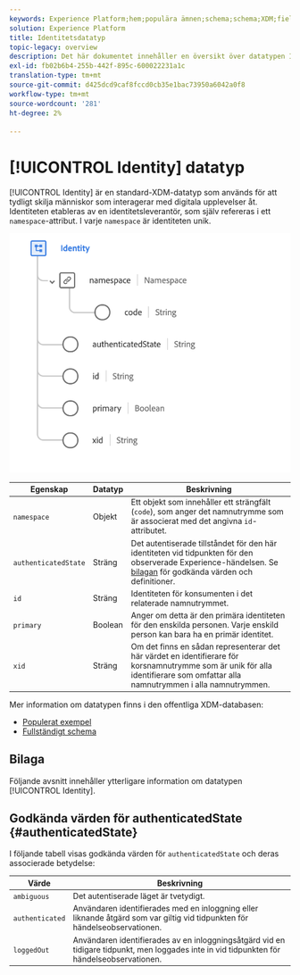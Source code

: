 ```yaml
---
keywords: Experience Platform;hem;populära ämnen;schema;schema;XDM;fields;schemas;Schemas;identity;datatype;data type;data type;
solution: Experience Platform
title: Identitetsdatatyp
topic-legacy: overview
description: Det här dokumentet innehåller en översikt över datatypen Identity XDM.
exl-id: fb02b6b4-255b-442f-895c-600022231a1c
translation-type: tm+mt
source-git-commit: d425dcd9caf8fccd0cb35e1bac73950a6042a0f8
workflow-type: tm+mt
source-wordcount: '281'
ht-degree: 2%

---
```


# [!UICONTROL Identity] datatyp

[!UICONTROL Identity] är en standard-XDM-datatyp som används för att tydligt skilja människor som interagerar med digitala upplevelser åt. Identiteten etableras av en identitetsleverantör, som själv refereras i ett `namespace`-attribut. I varje `namespace` är identiteten unik.

<img src="../images/data-types/identity.png" width="550" /><br />

| Egenskap | Datatyp | Beskrivning |
| --- | --- | --- |
| `namespace` | Objekt | Ett objekt som innehåller ett strängfält (`code`), som anger det namnutrymme som är associerat med det angivna `id`-attributet. |
| `authenticatedState` | Sträng | Det autentiserade tillståndet för den här identiteten vid tidpunkten för den observerade Experience-händelsen. Se [bilagan](#authenticatedState) för godkända värden och definitioner. |
| `id` | Sträng | Identiteten för konsumenten i det relaterade namnutrymmet. |
| `primary` | Boolean | Anger om detta är den primära identiteten för den enskilda personen. Varje enskild person kan bara ha en primär identitet. |
| `xid` | Sträng | Om det finns en sådan representerar det här värdet en identifierare för korsnamnutrymme som är unik för alla identifierare som omfattar alla namnutrymmen i alla namnutrymmen. |

Mer information om datatypen finns i den offentliga XDM-databasen:

* [Populerat exempel](https://github.com/adobe/xdm/blob/master/components/datatypes/identity.example.1.json)
* [Fullständigt schema](https://github.com/adobe/xdm/blob/master/components/datatypes/identity.schema.json)

## Bilaga

Följande avsnitt innehåller ytterligare information om datatypen [!UICONTROL Identity].

## Godkända värden för authenticatedState {#authenticatedState}

I följande tabell visas godkända värden för `authenticatedState` och deras associerade betydelse:

| Värde | Beskrivning |
| --- | --- |
| `ambiguous` | Det autentiserade läget är tvetydigt. |
| `authenticated` | Användaren identifierades med en inloggning eller liknande åtgärd som var giltig vid tidpunkten för händelseobservationen. |
| `loggedOut` | Användaren identifierades av en inloggningsåtgärd vid en tidigare tidpunkt, men loggades inte in vid tidpunkten för händelseobservationen. |
